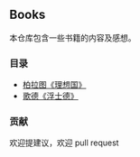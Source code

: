 ## Books

本仓库包含一些书籍的内容及感想。

### 目录

- [柏拉图《理想国》](docs/柏拉图《理想国》.md)
- [歌德《浮士德》](docs/歌德《浮士德》.md)

### 贡献

欢迎提建议，欢迎 pull request

